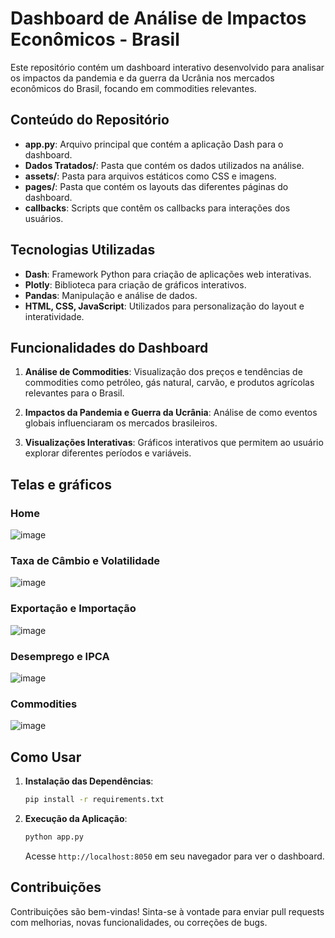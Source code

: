 # Dashboard de Análise de Impactos Econômicos - Brasil

Este repositório contém um dashboard interativo desenvolvido para analisar os impactos da pandemia e da guerra da Ucrânia nos mercados econômicos do Brasil, focando em commodities relevantes.

## Conteúdo do Repositório

- **app.py**: Arquivo principal que contém a aplicação Dash para o dashboard.
- **Dados Tratados/**: Pasta que contém os dados utilizados na análise.
- **assets/**: Pasta para arquivos estáticos como CSS e imagens.
- **pages/**: Pasta que contém os layouts das diferentes páginas do dashboard.
- **callbacks**: Scripts que contêm os callbacks para interações dos usuários.

## Tecnologias Utilizadas

- **Dash**: Framework Python para criação de aplicações web interativas.
- **Plotly**: Biblioteca para criação de gráficos interativos.
- **Pandas**: Manipulação e análise de dados.
- **HTML, CSS, JavaScript**: Utilizados para personalização do layout e interatividade.

## Funcionalidades do Dashboard

1. **Análise de Commodities**: Visualização dos preços e tendências de commodities como petróleo, gás natural, carvão, e produtos agrícolas relevantes para o Brasil.
   
2. **Impactos da Pandemia e Guerra da Ucrânia**: Análise de como eventos globais influenciaram os mercados brasileiros.

3. **Visualizações Interativas**: Gráficos interativos que permitem ao usuário explorar diferentes períodos e variáveis.

## Telas e gráficos

### Home
![image](https://github.com/LeandroRochAlg/Analise-de-Dados/assets/87719561/5a70e70f-0bf1-473a-831f-26e172f281be)

### Taxa de Câmbio e Volatilidade
![image](https://github.com/LeandroRochAlg/Analise-de-Dados/assets/87719561/6e446640-4c98-482a-ad9e-9469c66fdcc1)

### Exportação e Importação
![image](https://github.com/LeandroRochAlg/Analise-de-Dados/assets/87719561/8d329081-9be3-459c-916a-c7c4a0e9f825)

### Desemprego e IPCA
![image](https://github.com/LeandroRochAlg/Analise-de-Dados/assets/87719561/693d5a10-b69d-4437-983c-cb414d375b29)

### Commodities
![image](https://github.com/LeandroRochAlg/Analise-de-Dados/assets/87719561/d514bdac-51c0-496a-9a69-046d3cf51a11)

## Como Usar

1. **Instalação das Dependências**:
   ```bash
   pip install -r requirements.txt
   ```

2. **Execução da Aplicação**:
   ```bash
   python app.py
   ```
   Acesse `http://localhost:8050` em seu navegador para ver o dashboard.

## Contribuições

Contribuições são bem-vindas! Sinta-se à vontade para enviar pull requests com melhorias, novas funcionalidades, ou correções de bugs.
